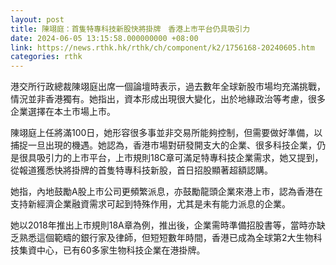 ```yaml
---
layout: post
title: 陳翊庭：首隻特專科技新股快將掛牌　香港上市平台仍具吸引力
date: 2024-06-05 13:15:58.000000000 +08:00
link: https://news.rthk.hk/rthk/ch/component/k2/1756168-20240605.htm
categories: rthk
---
```


港交所行政總裁陳翊庭出席一個論壇時表示，過去數年全球新股市場均充滿挑戰，情況並非香港獨有。她指出，資本形成出現很大變化，出於地緣政治等考慮，很多企業選擇在本土市場上市。

陳翊庭上任將滿100日，她形容很多事並非交易所能夠控制，但需要做好準備，以捕捉一旦出現的機遇。她認為，香港市場對研發開支大的企業、很多科技企業，仍是很具吸引力的上市平台，上市規則18C章可滿足特專科技企業需求，她又提到，從報道獲悉快將掛牌的首隻特專科技新股，首日招股顯著超額認購。

她指，內地鼓勵A股上市公司更頻繁派息，亦鼓勵龍頭企業來港上市，認為香港在支持新經濟企業融資需求可起到特殊作用，尤其是未有能力派息的企業。

她以2018年推出上市規則18A章為例，推出後，企業需時準備招股書等，當時亦缺乏熟悉這個範疇的銀行家及律師，但短短數年時間，香港已成為全球第2大生物科技集資中心，已有60多家生物科技企業在港掛牌。

